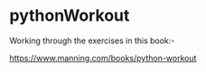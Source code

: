 # pythonWorkout

Working through the exercises in this book:-

https://www.manning.com/books/python-workout
